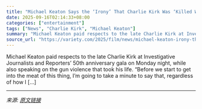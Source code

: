```yaml
---
title: "Michael Keaton Says the ‘Irony’ That Charlie Kirk Was ‘Killed With a Gun Is Unbelievable’: ‘Shooting People Will Never Answer Anything’"
date: 2025-09-16T02:14:33+08:00
categories: ["entertainment"]
tags: ["News", "Charlie Kirk", "Michael Keaton"]
summary: "Michael Keaton paid respects to the late Charlie Kirk at Investigative Journalists and Reporters’ 50th anniversary gala on Monday night, while also speaking on the gun violence that took his life. “Be"
source_url: "https://variety.com/2025/film/news/michael-keaton-irony-that-charlie-kirk-killed-shooting-1236519998/"
---
```


Michael Keaton paid respects to the late Charlie Kirk at Investigative Journalists and Reporters’ 50th anniversary gala on Monday night, while also speaking on the gun violence that took his life. “Before we start to get into the meat of this thing, I’m going to take a minute to say that, regardless of how I [&#8230;]

---

*来源: [原文链接](https://variety.com/2025/film/news/michael-keaton-irony-that-charlie-kirk-killed-shooting-1236519998/)*
